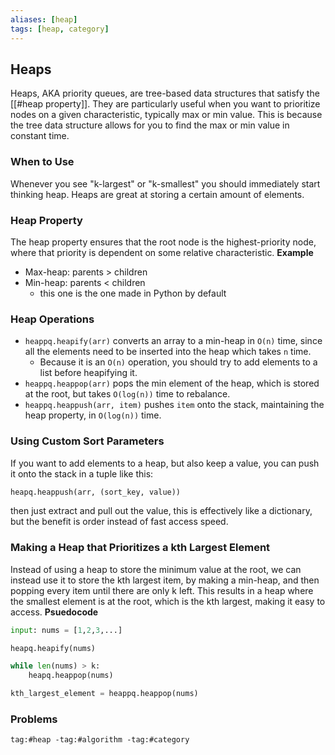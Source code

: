 ```yaml
---
aliases: [heap]
tags: [heap, category]
---
```


## Heaps
Heaps, AKA priority queues, are tree-based data structures that satisfy the [[#heap property]]. They are particularly useful when you want to prioritize nodes on a given characteristic, typically max or min value. This is because the tree data structure allows for you to find the max or min value in constant time. 

### When to Use
Whenever you see "k-largest" or "k-smallest" you should immediately start thinking heap. Heaps are great at storing a certain amount of elements.

### Heap Property
The heap property ensures that the root node is the highest-priority node, where that priority is dependent on some relative characteristic.
**Example**
- Max-heap: parents > children
- Min-heap: parents < children
	- this one is the one made in Python by default

### Heap Operations
- `heappq.heapify(arr)` converts an array to a min-heap in `O(n)` time, since all the elements need to be inserted into the heap which takes `n` time.
	- Because it is an `O(n)` operation, you should try to add elements to a list before heapifying it.
- `heappq.heappop(arr)` pops the min element of the heap, which is stored at the root, but takes `O(log(n))` time to rebalance.
- `heappq.heappush(arr, item)` pushes `item` onto the stack, maintaining the heap property, in `O(log(n))` time. 

### Using Custom Sort Parameters
If you want to add elements to a heap, but also keep a value, you can push it onto the stack in a tuple like this:
```python
heapq.heappush(arr, (sort_key, value))
```
then just extract and pull out the value, this is effectively like a dictionary, but the benefit is order instead of fast access speed.

### Making a Heap that Prioritizes a kth Largest Element
Instead of using a heap to store the minimum value at the root, we can instead use it to store the kth largest item, by making a min-heap, and then popping every item until there are only k left. This results in a heap where the smallest element is at the root, which is the kth largest, making it easy to access. 
**Psuedocode**
```python
input: nums = [1,2,3,...]

heapq.heapify(nums)

while len(nums) > k:
	heapq.heappop(nums)

kth_largest_element = heappq.heappop(nums)
```


### Problems
```query
tag:#heap -tag:#algorithm -tag:#category
```
